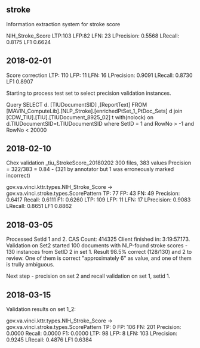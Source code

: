 ## stroke

Information extraction system for stroke score

NIH_Stroke_Score LTP:103   LFP:82 LFN:  23 LPrecision: 0.5568 LRecall: 0.8175 LF1 0.6624

## 2018-02-01
Score correction
LTP:         110        LFP:          11        LFN:          16 LPrecision:      0.9091    LRecall:      0.8730         LF1      0.8907

Starting to process test set to select precision validation instances.

Query
    SELECT  d. [TIUDocumentSID] ,[ReportText]
    FROM [MAVIN_ComputeLib].[NLP_Stroke].[enrichedPtSet_1_PtDoc_Sets] d
    join [CDW_TIU].[TIU].[TIUDocument_8925_02] t with(nolock) on d.TIUDocumentSID=t.TIUDocumentSID
    where SetID = 1
    and RowNo > -1 and RowNo < 20000

## 2018-02-10
Chex validation  _tiu_StrokeScore_20180202
300 files, 383 values
Precision = 322/383 = 0.84  - (321 by annotator but  1 was erroneously marked incorrect)



gov.va.vinci.kttr.types.NIH_Stroke_Score -> gov.va.vinci.stroke.types.ScorePattern
         TP:          77         FP:          43         FN:          49  Precision:      0.6417     Recall:      0.6111         F1:      0.6260
        LTP:         109        LFP:          11        LFN:          17 LPrecision:      0.9083    LRecall:      0.8651         LF1      0.8862

## 2018-03-05
Processed SetId 1 and 2.
CAS Count: 414325 Client finished in: 3:19:57.173.
Validation on Set2 started
100 documents with NLP-found stroke scores - 130 instances from SetID 2 in set 1. Result 98.5% correct (128/130) and 2 to review. One of them is correct "approximately 6" as value, and one of them is trully ambiguous.

Next step - precision on set 2 and recall validation on set 1, setid 1.

## 2018-03-15
Validation results on set 1_2:

gov.va.vinci.kttr.types.NIH_Stroke_Score -> gov.va.vinci.stroke.types.ScorePattern
         TP:           0         FP:         106         FN:         201  Precision:      0.0000     Recall:      0.0000         F1:      0.0000
        LTP:          98        LFP:           8        LFN:         103 LPrecision:      0.9245    LRecall:      0.4876         LF1      0.6384

